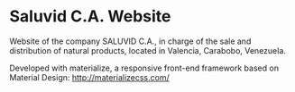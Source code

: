 # Saluvid C.A. Website

Website of the company SALUVID C.A., in charge of the sale and distribution of natural products, located in Valencia, Carabobo, Venezuela. 

Developed with materialize, a responsive front-end framework based on Material Design: http://materializecss.com/
